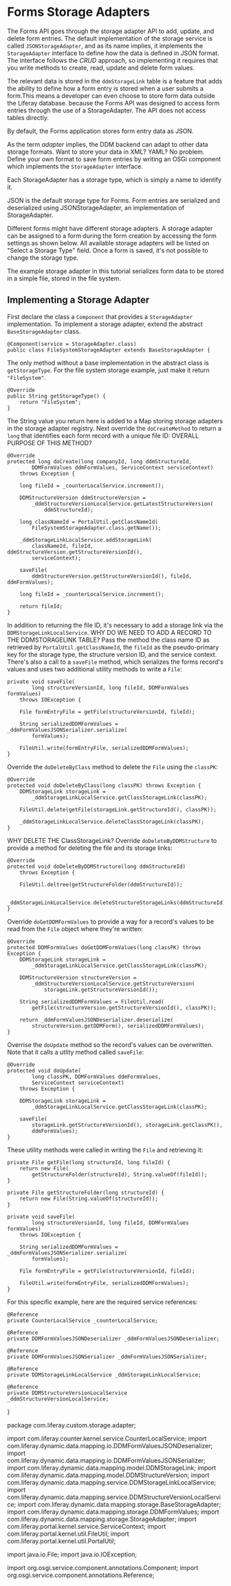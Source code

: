 # Forms Storage Adapters

The Forms API goes through the storage adapter API to add, update, and delete
form entries. The default implementation of the storage service is called
`JSONStorageAdapter`, and as its name implies, it implements the
`StorageAdapter` interface to define how the data is defined in JSON format. The
interface follows the *CRUD* approach, so implementing it requires that you
write methods to create, read, update and delete form values. 

The relevant data is stored in the `ddmStorageLink` table is a
feature that adds the ability to define how a form entry is stored when a user
submits a form.This means a developer can even choose to store form data outside
the Liferay database.  because the Forms API was designed to access form entries
through the use of a StorageAdapter. The API does not access tables directly.

By default, the Forms application stores form entry data as JSON.  

As the term *adapter* implies, the DDM backend can adapt to other data storage
formats. Want to store your data in XML? YAML? No problem. Define your own
format to save form entries by writing an OSGi component which implements the
`StorageAdapter` interface. 

Each StorageAdapter has a storage type, which is simply a name to identify it.

JSON is the default storage type for Forms. Form entries are serialized and
deserialized using JSONStorageAdapter, an implementation of StorageAdapter. 

Different forms might have different storage adapters. A storage adapter can be
assigned to a form during the form creation by accessing the form settings as
shown below. All available storage adapters will be listed on "Select a Storage
Type" field. Once a form is saved, it's not possible to change the storage type.

The example storage adapter in this tutorial serializes form data to be stored
in a simple file, stored in the file system.

## Implementing a Storage Adapter

First declare the class a `Component` that provides a `StorageAdapter`
implementation. To implement a storage adapter, extend the abstract
`BaseStorageAdapter` class.

    @Component(service = StorageAdapter.class)
    public class FileSystemStorageAdapter extends BaseStorageAdapter {

The only method without a base implementation in the abstract class is
`getStorageType`. For the file system storage example, just make it return
`"FileSystem"`.

    @Override
    public String getStorageType() {
        return "FileSystem";
    }

The String value you return here is added to a Map storing storage adapters in
the storage adapter registry. Next override the `doCreateMethod` to return a
`long` that identifies each form record with a unique file ID: OVERALL PURPOSE
OF THIS METHOD?

    @Override
    protected long doCreate(long companyId, long ddmStructureId,
            DDMFormValues ddmFormValues, ServiceContext serviceContext)
        throws Exception {

        long fileId = _counterLocalService.increment();

        DDMStructureVersion ddmStructureVersion =
            _ddmStructureVersionLocalService.getLatestStructureVersion(
                ddmStructureId);

        long classNameId = PortalUtil.getClassNameId(
            FileSystemStorageAdapter.class.getName());

        _ddmStorageLinkLocalService.addStorageLink(
            classNameId, fileId, ddmStructureVersion.getStructureVersionId(),
            serviceContext);

        saveFile(
            ddmStructureVersion.getStructureVersionId(), fileId, ddmFormValues);

        long fileId = _counterLocalService.increment();

        return fileId;
    }

In addition to returning the file ID, it's necessary to add a storage link via
the `DDMStorageLinkLocalService`. WHY DO WE NEED TO ADD A RECORD TO THE
DDMSTORAGELINK TABLE? Pass the method the class name ID as retrieved by
`PortalUtil.getClassNameId`, the `fileId` as the pseudo-primary key for the
storage type, the structure version ID, and the service context. There's also a
call to a `saveFile` method, which serializes the forms record's values and uses
two additional utility methods to write a `File`:

    private void saveFile(
            long structureVersionId, long fileId, DDMFormValues formValues)
        throws IOException {

        File formEntryFile = getFile(structureVersionId, fileId);

        String serializedDDMFormValues = _ddmFormValuesJSONSerializer.serialize(
            formValues);

        FileUtil.write(formEntryFile, serializedDDMFormValues);
    }

Override the `doDeleteByClass` method to delete the `File` using the `classPK`:

    @Override
    protected void doDeleteByClass(long classPK) throws Exception {
        DDMStorageLink storageLink =
            _ddmStorageLinkLocalService.getClassStorageLink(classPK);

        FileUtil.delete(getFile(storageLink.getStructureId(), classPK));

        _ddmStorageLinkLocalService.deleteClassStorageLink(classPK);
    }

WHY DELETE THE ClassStorageLink? 
Override `doDeleteByDDMStructure` to provide a method for deleting the file and
its storage links:

    @Override
    protected void doDeleteByDDMStructure(long ddmStructureId)
        throws Exception {

        FileUtil.deltree(getStructureFolder(ddmStructureId));

        _ddmStorageLinkLocalService.deleteStructureStorageLinks(ddmStructureId);
    }

Override `doGetDDMFormValues` to provide a way for a record's values to be read
from the `File` object where they're written:

    @Override
    protected DDMFormValues doGetDDMFormValues(long classPK) throws Exception {
        DDMStorageLink storageLink =
            _ddmStorageLinkLocalService.getClassStorageLink(classPK);

        DDMStructureVersion structureVersion =
            _ddmStructureVersionLocalService.getStructureVersion(
                storageLink.getStructureVersionId());

        String serializedDDMFormValues = FileUtil.read(
            getFile(structureVersion.getStructureVersionId(), classPK));

        return _ddmFormValuesJSONDeserializer.deserialize(
            structureVersion.getDDMForm(), serializedDDMFormValues);
    }

Overrise the `doUpdate` method so the record's values can be overwritten. Note
that it calls a utlity method called `saveFile`:

    @Override
    protected void doUpdate(
            long classPK, DDMFormValues ddmFormValues,
            ServiceContext serviceContext)
        throws Exception {

        DDMStorageLink storageLink =
            _ddmStorageLinkLocalService.getClassStorageLink(classPK);

        saveFile(
            storageLink.getStructureVersionId(), storageLink.getClassPK(),
            ddmFormValues);
    }

These utility methods were called in writing the `File` and retrieving it:

    private File getFile(long structureId, long fileId) {
        return new File(
            getStructureFolder(structureId), String.valueOf(fileId));
    }

    private File getStructureFolder(long structureId) {
        return new File(String.valueOf(structureId));
    }

    private void saveFile(
            long structureVersionId, long fileId, DDMFormValues formValues)
        throws IOException {

        String serializedDDMFormValues = _ddmFormValuesJSONSerializer.serialize(
            formValues);

        File formEntryFile = getFile(structureVersionId, fileId);

        FileUtil.write(formEntryFile, serializedDDMFormValues);
    }

For this specific example, here are the required service references:

    @Reference
    private CounterLocalService _counterLocalService;

    @Reference
    private DDMFormValuesJSONDeserializer _ddmFormValuesJSONDeserializer;

    @Reference
    private DDMFormValuesJSONSerializer _ddmFormValuesJSONSerializer;

    @Reference
    private DDMStorageLinkLocalService _ddmStorageLinkLocalService;

    @Reference
    private DDMStructureVersionLocalService _ddmStructureVersionLocalService;

}


package com.liferay.custom.storage.adapter;

import com.liferay.counter.kernel.service.CounterLocalService;
import com.liferay.dynamic.data.mapping.io.DDMFormValuesJSONDeserializer;
import com.liferay.dynamic.data.mapping.io.DDMFormValuesJSONSerializer;
import com.liferay.dynamic.data.mapping.model.DDMStorageLink;
import com.liferay.dynamic.data.mapping.model.DDMStructureVersion;
import com.liferay.dynamic.data.mapping.service.DDMStorageLinkLocalService;
import com.liferay.dynamic.data.mapping.service.DDMStructureVersionLocalService;
import com.liferay.dynamic.data.mapping.storage.BaseStorageAdapter;
import com.liferay.dynamic.data.mapping.storage.DDMFormValues;
import com.liferay.dynamic.data.mapping.storage.StorageAdapter;
import com.liferay.portal.kernel.service.ServiceContext;
import com.liferay.portal.kernel.util.FileUtil;
import com.liferay.portal.kernel.util.PortalUtil;

import java.io.File;
import java.io.IOException;

import org.osgi.service.component.annotations.Component;
import org.osgi.service.component.annotations.Reference;
